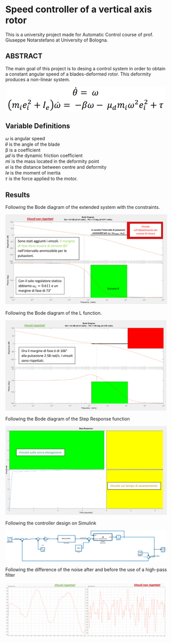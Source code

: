 # Speed controller of a vertical axis rotor
This is a university project made for Automatic Control course of prof. Giuseppe Notarstefano at University of Bologna.

## ABSTRACT
The main goal of this project is to desing a control system in order to obtain a constant angular speed of a blades-deformed rotor.
This deformity produces a non-linear system.

<p align="center">
   <img src="images/non-linear-equations.PNG">
</p>




## Variable Definitions 
𝜔 is angular speed <br>
𝜃 is the angle of the blade <br>
β is a coefficient <br>
𝜇𝑑 is the dynamic friction coefficient <br>
𝑚𝑖 is the mass located in the deformity point <br>
𝑒𝑖 is the distance between centre and deformity <br>
𝐼𝑒 is the moment of inertia <br> 
𝜏 is the force applied to the motor. <br>

## Results

Following the Bode diagram of the extended system with the constraints.
<p align="center">
   <img src="images/Diagramma-di-Bode1.PNG">
</p>

Following the Bode diagram of the L function.
<p align="center">
   <img src="images/Diagramma-di-Bode2.PNG">
</p>

Following the Bode diagram of the Step Response function
<p align="center">
   <img src="images/Step-Response.PNG">
</p>

Following the controller design on Simulink
<p align="center">
   <img src="images/Simulink.PNG">
</p>

Following the difference of the noise after and before the use of a high-pass filter
<p align="center">
   <img src="images/DiagrammaFinale.PNG">
</p>
